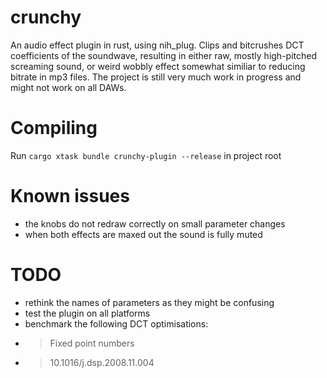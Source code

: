 # crunchy
An audio effect plugin in rust, using nih_plug. Clips and bitcrushes DCT coefficients of the soundwave, resulting in either raw, mostly high-pitched screaming sound, or weird wobbly effect somewhat similiar to reducing bitrate in mp3 files. 
The project is still very much work in progress and might not work on all DAWs.

# Compiling
Run
``cargo xtask bundle crunchy-plugin --release``
in project root

# Known issues
- the knobs do not redraw correctly on small parameter changes
- when both effects are maxed out the sound is fully muted

# TODO
- rethink the names of parameters as they might be confusing
- test the plugin on all platforms
- benchmark the following DCT optimisations:
- > Fixed point numbers
- > 10.1016/j.dsp.2008.11.004
